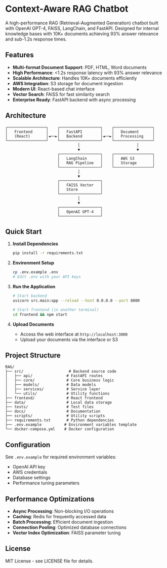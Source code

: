 # Context-Aware RAG Chatbot

A high-performance RAG (Retrieval-Augmented Generation) chatbot built with OpenAI GPT-4, FAISS, LangChain, and FastAPI. Designed for internal knowledge bases with 10K+ documents achieving 93% answer relevance and sub-1.2s response times.

## Features

- **Multi-format Document Support**: PDF, HTML, Word documents
- **High Performance**: <1.2s response latency with 93% answer relevance
- **Scalable Architecture**: Handles 10K+ documents efficiently
- **AWS Integration**: S3 storage for document ingestion
- **Modern UI**: React-based chat interface
- **Vector Search**: FAISS for fast similarity search
- **Enterprise Ready**: FastAPI backend with async processing

## Architecture

```
┌─────────────────┐    ┌──────────────────┐    ┌─────────────────┐
│   Frontend      │    │   FastAPI        │    │   Document      │
│   (React)       │◄──►│   Backend        │◄──►│   Processing    │
└─────────────────┘    └──────────────────┘    └─────────────────┘
                                │                         │
                                ▼                         ▼
                       ┌──────────────────┐    ┌─────────────────┐
                       │   LangChain      │    │   AWS S3        │
                       │   RAG Pipeline   │    │   Storage       │
                       └──────────────────┘    └─────────────────┘
                                │
                                ▼
                       ┌──────────────────┐
                       │   FAISS Vector   │
                       │   Store          │
                       └──────────────────┘
                                │
                                ▼
                       ┌──────────────────┐
                       │   OpenAI GPT-4   │
                       └──────────────────┘
```

## Quick Start

1. **Install Dependencies**
   ```bash
   pip install -r requirements.txt
   ```

2. **Environment Setup**
   ```bash
   cp .env.example .env
   # Edit .env with your API keys
   ```

3. **Run the Application**
   ```bash
   # Start backend
   uvicorn src.main:app --reload --host 0.0.0.0 --port 8000
   
   # Start frontend (in another terminal)
   cd frontend && npm start
   ```

4. **Upload Documents**
   - Access the web interface at `http://localhost:3000`
   - Upload your documents via the interface or S3

## Project Structure

```
RAG/
├── src/                    # Backend source code
│   ├── api/               # FastAPI routes
│   ├── core/              # Core business logic
│   ├── models/            # Data models
│   ├── services/          # Service layer
│   └── utils/             # Utility functions
├── frontend/              # React frontend
├── data/                  # Local data storage
├── tests/                 # Test files
├── docs/                  # Documentation
├── scripts/               # Utility scripts
├── requirements.txt       # Python dependencies
├── .env.example          # Environment variables template
└── docker-compose.yml    # Docker configuration
```

## Configuration

See `.env.example` for required environment variables:
- OpenAI API key
- AWS credentials
- Database settings
- Performance tuning parameters

## Performance Optimizations

- **Async Processing**: Non-blocking I/O operations
- **Caching**: Redis for frequently accessed data
- **Batch Processing**: Efficient document ingestion
- **Connection Pooling**: Optimized database connections
- **Vector Index Optimization**: FAISS parameter tuning

## License

MIT License - see LICENSE file for details. 